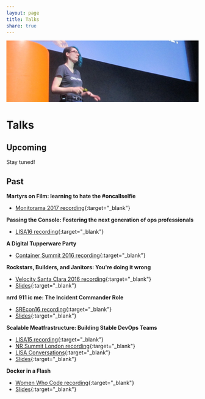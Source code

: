 ```yaml
---
layout: page
title: Talks
share: true
---
```

<img src="/images/talksphoto.png" alt="">

# Talks

## Upcoming

Stay tuned!

## Past

**Martyrs on Film: learning to hate the #oncallselfie**

* [Monitorama 2017 recording](https://vimeo.com/221050366){:target="_blank"}

**Passing the Console: Fostering the next generation of ops professionals**

* [LISA16 recording](https://www.usenix.org/conference/lisa16/conference-program/presentation/goldfuss){:target="_blank"}

**A Digital Tupperware Party**

* [Container Summit 2016 recording](http://containersummit.io/city-series/2016/portland/videos/containers-at-new-relic){:target="_blank"}

**Rockstars, Builders, and Janitors: You're doing it wrong**

* [Velocity Santa Clara 2016 recording](https://www.youtube.com/watch?v=posb7CzWSFc){:target="_blank"}
* [Slides](https://speakerdeck.com/alicegoldfuss/rockstars-builders-and-janitors-youre-doing-it-wrong){:target="_blank"}

**nrrd 911 ic me: The Incident Commander Role**

* [SREcon16 recording](https://www.usenix.org/conference/srecon16/program/presentation/goldfuss){:target="_blank"}
* [Slides](https://speakerdeck.com/alicegoldfuss/nrrd-911-ic-me-the-incident-commander-role){:target="_blank"}

**Scalable Meatfrastructure: Building Stable DevOps Teams**

* [LISA15 recording](https://www.usenix.org/conference/lisa15/conference-program/presentation/goldfuss){:target="_blank"}
* [NR Summit London recording](https://www.youtube.com/watch?v=2taGFo9rK4E){:target="_blank"}
* [LISA Conversations](https://www.youtube.com/watch?v=8bxOstI2r8A){:target="_blank"}
* [Slides](https://speakerdeck.com/alicegoldfuss/scalable-meatfrastructure-building-stable-devops-teams){:target="_blank"}

**Docker in a Flash**

* [Women Who Code recording](https://youtu.be/yIvn3HkoD9Y?t=6m30s){:target="_blank"}
* [Slides](https://speakerdeck.com/alicegoldfuss/docker-in-a-flash){:target="_blank"}

